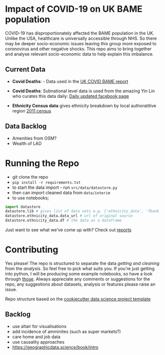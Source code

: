 Impact of COVID-19 on UK BAME population
==============================

COVID-19 has disproportionately affected the BAME population in the UK. Unlike the USA, healthcare is universally accessible through NHS. So there may be deeper socio-economic issues leaving this group more exposed to coronovirus and other negative shocks. This repo aims to bring together and analyse relevant socio-economic data to help explain this imbalance.

## Current Data 
- **Covid Deaths**: - Data used in the [UK COVID BAME report](https://www.gov.uk/government/publications/covid-19-review-of-disparities-in-risks-and-outcomes)
- **Covid Deaths**: Subnational level data is used from the amazing Yin Lin who curates this data daily: [Daily updated facebook page](https://www.facebook.com/groups/224857015370702/)

- **Ethnicity Census data** gives ethnicity breakdown by local authoratitive region [2011 census](https://www.ethnicity-facts-figures.service.gov.uk/uk-population-by-ethnicity/national-and-regional-populations/regional-ethnic-diversity/latest#data-sources)

## Data Backlog 
- Amenities from OSM?
- Wealth of LAD


# Running the Repo
- git clone the repo
- `pip install -r requirements.txt`
- to start the data import - run `src/data/datastore.py`
- then can import cleaned data from `data/interim`
- to use notebooks;
```python
import datastore
datastore.lib # gives list of data sets e.g. ['ethnicity_data', 'fbook_covid_data']
datastore.ethnicity_data.data_url # url of original source
datastore.ethnicity_data.df # the data as a dataframe
```


Just want to see what we've come up with? Check out [reports](reports)

# Contributing
Yes please! The repo is structured to separate the data *getting and cleaning* from the *analysis*. So feel free to pick what suits you. If you're just getting into python, I will be producing some example notebooks, so have a look through [those](notebooks). Always appreciate any comments or suggestions for the repo, any suggestions about datasets, analysis or features please raise an issue. 
 
Repo structure based on the [cookiecutter data science project template](https://drivendata.github.io/cookiecutter-data-science/)

## Backlog 
- use altair for visualisations
- add incidence of amminites (such as super markets?)
- care home and job data
- use causality approaches
- https://geographicdata.science/book/intro 
